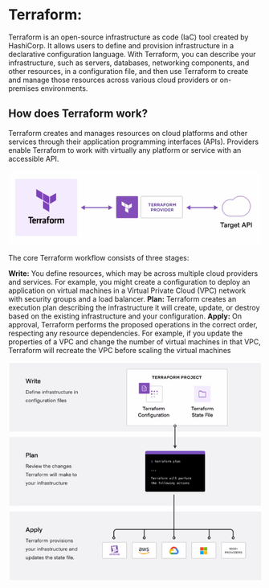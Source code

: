 # Terraform:

Terraform is an open-source infrastructure as code (IaC) tool created by HashiCorp. It allows users to define and provision infrastructure in a declarative configuration language. With Terraform, you can describe your infrastructure, such as servers, databases, networking components, and other resources, in a configuration file, and then use Terraform to create and manage those resources across various cloud providers or on-premises environments.

## How does Terraform work?
Terraform creates and manages resources on cloud platforms and other services through their application programming interfaces (APIs). Providers enable Terraform to work with virtually any platform or service with an accessible API.

![Alt text](Terraform.jpg)

The core Terraform workflow consists of three stages:

**Write:** You define resources, which may be across multiple cloud providers and services. For example, you might create a configuration to deploy an application on virtual machines in a Virtual Private Cloud (VPC) network with security groups and a load balancer.
**Plan:** Terraform creates an execution plan describing the infrastructure it will create, update, or destroy based on the existing infrastructure and your configuration.
**Apply:** On approval, Terraform performs the proposed operations in the correct order, respecting any resource dependencies. For example, if you update the properties of a VPC and change the number of virtual machines in that VPC, Terraform will recreate the VPC before scaling the virtual machines

![Alt text](TF-workflows.png)